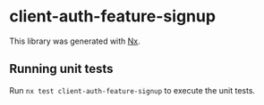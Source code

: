 # client-auth-feature-signup

This library was generated with [Nx](https://nx.dev).

## Running unit tests

Run `nx test client-auth-feature-signup` to execute the unit tests.
